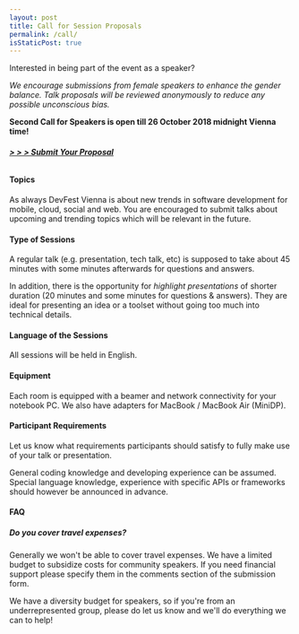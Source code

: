 ```yaml
---
layout: post
title: Call for Session Proposals
permalink: /call/
isStaticPost: true
---
```


Interested in being part of the event as a speaker?

_We encourage submissions from female speakers to enhance the gender balance.
Talk proposals will be reviewed anonymously to reduce any possible unconscious bias._

**Second Call for Speakers is open till 26 October 2018 midnight Vienna time!**

###### **[&gt; &gt; &gt; Submit Your Proposal](https://cfp.gdg-vienna.at)** ######

#### Topics ####

As always DevFest Vienna is about new trends in software development for mobile, cloud, social and web.
You are encouraged to submit talks about upcoming and trending topics which will be relevant in the future.

#### Type of Sessions ####

A regular talk (e.g. presentation, tech talk, etc) is supposed
to take about 45 minutes with some minutes afterwards for
questions and answers.

In addition, there is the opportunity for _highlight presentations_
of shorter duration (20 minutes and some minutes for questions & answers).
They are ideal for presenting an idea or a toolset without going
too much into technical details.

#### Language of the Sessions ####

All sessions will be held in English.

#### Equipment ####

Each room is equipped with a beamer and network connectivity for your
notebook PC.
We also have adapters for MacBook / MacBook Air (MiniDP).

#### Participant Requirements ####

Let us know what requirements participants should satisfy to fully
make use of your talk or presentation.

General coding knowledge and developing experience can be assumed.
Special language knowledge, experience with specific APIs or
frameworks should however be announced in advance.

#### FAQ ####

##### Do you cover travel expenses? #####

Generally we won't be able to cover travel expenses.
We have a limited budget to subsidize costs for community speakers.
If you need financial support please specify them in the comments section of the submission form.

We have a diversity budget for speakers, so if you're from an underrepresented group, please do let us know and we'll do everything we can to help!

<img class="img-responsive feature-image" src="{{ site.baseurl }}/img/posts/call.jpg" style="display:none">

